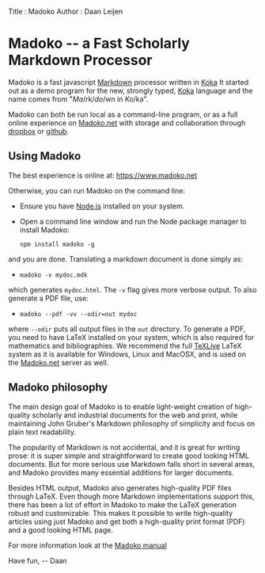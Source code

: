 Title 	  	: Madoko
Author      : Daan Leijen

# Madoko -- a Fast Scholarly Markdown Processor

Madoko is a fast javascript [Markdown] processor written in [Koka]
It started out as a demo program for the new, strongly typed, [Koka] language and
the name comes from "_Ma_\/rk\/_do_\/wn in _Ko_\/ka".

Madoko can both be run local as a command-line program, or as a full
online experience on [Madoko.net] with storage and collaboration through [dropbox] or [github].

## Using Madoko

The best experience is online at: <https://www.madoko.net>

Otherwise, you can run Madoko on the command line:

* Ensure you have [Node.js](http://nodejs.org) installed on your system.

* Open a command line window and run the Node package manager to install Madoko:

  `npm install madoko -g`

and you are done. Translating a markdown document is done simply as:

* `madoko -v mydoc.mdk`

which generates `mydoc.html`. The `-v` flag gives more verbose output.
To also generate a PDF file, use:

* `madoko --pdf -vv --odir=out mydoc`

where `--odir` puts all output files in the `out` directory. To generate
a PDF, you need to have LaTeX installed on your system, which is also
required for mathematics and bibliographies. We recommend the
full [TeXLive] LaTeX system as it is available for Windows, Linux and
MacOSX, and is used on the [Madoko.net] server as well.

[TexLive]:    https://www.tug.org/texlive
[MacTeX]:     http://tug.org/mactex/
[Madoko.net]: https://www.madoko.net

## Madoko philosophy

The main design goal of Madoko is to enable light-weight creation of 
high-quality scholarly and industrial documents for the web and print,
while maintaining John Gruber's Markdown philosophy of simplicity and focus on
plain text readability.

The popularity of Markdown is not accidental, and it is great for writing
prose: it is super simple and straightforward to create good looking HTML
documents. But for more serious use Markdown falls short in several areas,
and Madoko provides many essential additions for larger documents.

Besides HTML output, Madoko also generates high-quality PDF files through LaTeX. Even
though more Markdown implementations support this, there has been a lot of
effort in Madoko to make the LaTeX generation robust and customizable. This
makes it possible to write high-quality articles using just Madoko and get
both a high-quality print format (PDF) and a good looking HTML page.

For more information look at the [Madoko manual](http://research.microsoft.com/en-us/um/people/daan/madoko/doc/reference.html)

Have fun,
-- Daan

[Koka]:     http://koka.codeplex.com
[dropbox]:  http://dropbox.com
[github]:   http://github.com
[markdown]: http://daringfireball.net/projects/markdown/
